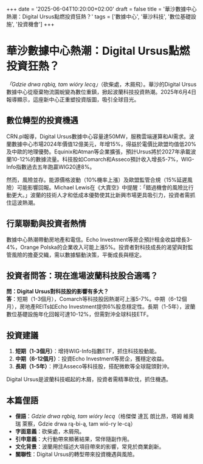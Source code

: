 +++
date = '2025-06-04T10:20:00+02:00'
draft = false
title = '華沙數據中心熱潮：Digital Ursus點燃投資狂熱？'
tags = ['數據中心', '華沙科技', '數位基礎設施', '投資機會']
+++

# 華沙數據中心熱潮：Digital Ursus點燃投資狂熱？

*「Gdzie drwa rąbią, tam wióry lecą」*（砍柴處，木屑飛）。華沙的Digital Ursus數據中心從廢棄物流園蛻變為數位重鎮，掀起波蘭科技投資熱潮。2025年6月4日報導顯示，這座新中心正重塑投資版圖，吸引全球目光。

## 數位轉型的投資機遇

CRN.pl報導，Digital Ursus數據中心容量達50MW，服務雲端運算和AI需求。波蘭數據中心市場2024年價值12億美元，年增15%，得益於電價比歐盟均值低20%及中歐的地理優勢。Equinix和Atman等企業擴張，預計Ursus將於2027年承載波蘭10-12%的數據流量。科技股如Comarch和Asseco預計收入增長5-7%，WIG-Info指數過去五年跑贏WIG20達8%。

然而，風險並存。能源價格波動（10%機率上漲）及歐盟監管合規（15%延遲風險）可能影響回報。Michael Lewis在《大賣空》中提醒：「錯過機會的風險比行動更大。」波蘭的技術人才和低成本優勢使其比新興市場更具吸引力，投資者需抓住這波熱潮。

## 行業聯動與投資者熱情

數據中心熱潮帶動房地產和電信。Echo Investment等房企預計租金收益增長3-4%，Orange Polska的企業收入可能上漲5%。投資者對科技成長的渴望與對監管風險的擔憂交織，需以數據驅動決策，平衡成長與穩定。

## 投資者問答：現在進場波蘭科技股合適嗎？

**問：Digital Ursus對科技股的影響有多大？**  
**答**：短期（1-3個月），Comarch等科技股因熱潮可上漲5-7%。中期（6-12個月），房地產REITs如Echo Investment提供6%股息穩定性。長期（1-5年），波蘭數位基礎設施年化回報可達10-12%，但需對沖全球科技ETF。

## 投資建議

1. **短期（1-3個月）**：增持WIG-Info指數ETF，抓住科技股動能。  
2. **中期（6-12個月）**：投資Echo Investment等房企，獲穩定收益。  
3. **長期（1-5年）**：押注Asseco等科技股，搭配微軟等全球龍頭對沖。

Digital Ursus是波蘭科技崛起的木屑，投資者需精準砍伐，抓住機遇。

## 本篇俚語

- **俚語**：*Gdzie drwa rąbią, tam wióry lecą*（格傑傑 達瓦 朗比昂，塔姆 維奧瑞 萊察，Gdzie drwa rą-bi-ą, tam wió-ry le-cą）  
- **字面意義**：砍柴處，木屑飛。  
- **引申意義**：大行動帶來顯著結果，常伴隨副作用。  
- **文化背景**：波蘭用於描述大項目帶來的影響，常見於商業創新。  
- **關聯性**：Digital Ursus的轉型帶來投資機遇與風險。
